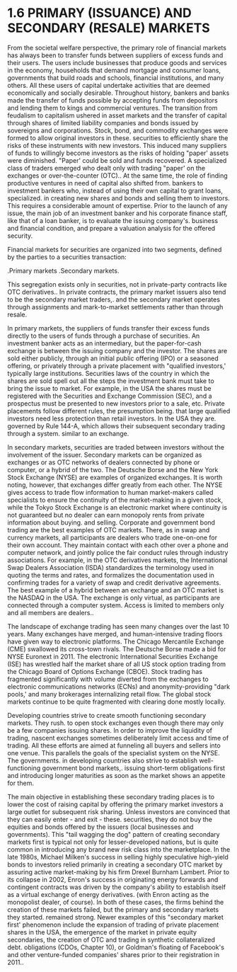 # 1.6 PRIMARY (ISSUANCE) AND SECONDARY (RESALE) MARKETS  

From the societal welfare perspective, the primary role of financial markets has always been to transfer funds between suppliers of excess funds and their users. The users include businesses that produce goods and services in the economy, households that demand mortgage and consumer loans, governments that build roads and schools, financial institutions, and many others. All these users of capital undertake activities that are deemed economically and socially desirable. Throughout history, bankers and banks made the transfer of funds possible by accepting funds from depositors and lending them to kings and commercial ventures. The transition from feudalism to capitalism ushered in asset markets and the transfer of capital through shares of limited liability companies and bonds issued by sovereigns and corporations. Stock, bond, and commodity exchanges were formed to allow original investors in these. securities to efficiently share the risks of these instruments with new investors. This induced many suppliers of funds to willingly become investors as the risks of holding "paper' assets were diminished. "Paper' could be sold and funds recovered. A specialized class of traders emerged who dealt only with trading "paper' on the exchanges or over-the-counter (OTC).. At the same time, the role of finding productive ventures in need of capital also shifted from. bankers to investment bankers who, instead of using their own capital to grant loans, specialized. in creating new shares and bonds and selling them to investors. This requires a considerable amount of expertise. Prior to the launch of any issue, the main job of an investment banker and his corporate finance staff, like that of a loan banker, is to evaluate the issuing company's. business and financial condition, and prepare a valuation analysis for the offered security.  

Financial markets for securities are organized into two segments, defined by the parties to a securities transaction:  

.Primary markets .Secondary markets.  

This segregation exists only in securities, not in private-party contracts like OTC derivatives.. In private contracts, the primary market issuers also tend to be the secondary market traders,. and the secondary market operates through assignments and mark-to-market settlements rather than through resale.  

In primary markets, the suppliers of funds transfer their excess funds directly to the users of funds through a purchase of securities. An investment banker acts as an intermediary, but the paper-for-cash exchange is between the issuing company and the investor. The shares are sold either publicly, through an initial public offering (IPO) or a seasoned offering, or privately through a private placement with "qualified investors,' typically large institutions. Securities laws of the country in which the shares are sold spell out all the steps the investment bank must take to bring the issue to market. For example, in the USA the shares must be registered with the Securities and Exchange Commission (SEC), and a prospectus must be presented to new investors prior to a sale, etc. Private placements follow different rules, the presumption being. that large qualified investors need less protection than retail investors. In the USA they are. governed by Rule 144-A, which allows their subsequent secondary trading through a system. similar to an exchange.  

In secondary markets, securities are traded between investors without the involvement of the issuer. Secondary markets can be organized as exchanges or as OTC networks of dealers connected by phone or computer, or a hybrid of the two. The Deutsche Borse and the New York Stock Exchange (NYSE) are examples of organized exchanges. It is worth noting, however, that exchanges differ greatly from each other. The NYSE gives access to trade flow information to human market-makers called specialists to ensure the continuity of the market-making in a given stock, while the Tokyo Stock Exchange is an electronic market where continuity is not guaranteed but no dealer can earn monopoly rents from private information about buying. and selling. Corporate and government bond trading are the best examples of OTC markets. There, as in swap and currency markets, all participants are dealers who trade one-on-one for their own account. They maintain contact with each other over a phone and computer network, and jointly police the fair conduct rules through industry associations. For example, in the OTC derivatives markets, the International Swap Dealers Association (ISDA) standardizes the terminology used in quoting the terms and rates, and formalizes the documentation used in confirming trades for a variety of swap and credit derivative agreements. The best example of a hybrid between an exchange and an OTC market is the NASDAQ in the USA. The exchange is only virtual, as participants are connected through a computer system. Access is limited to members only and all members are dealers..  

The landscape of exchange trading has seen many changes over the last 10 years. Many exchanges have merged, and human-intensive trading floors have given way to electronic platforms. The Chicago Mercantile Exchange (CME) swallowed its cross-town rivals. The Deutsche Borse made a bid for NYSE Euronext in 2011. The electronic International Securities Exchange (ISE) has wrestled half the market share of all US stock option trading from the Chicago Board of Options Exchange (CBOE). Stock trading has fragmented significantly with volume diverted from the exchanges to electronic communications networks (ECNs) and anonymity-providing "dark pools,' and many brokerages internalizing retail flow. The global stock markets continue to be quite fragmented with clearing done mostly locally.  

Developing countries strive to create smooth functioning secondary markets. They rush. to open stock exchanges even though there may only be a few companies issuing shares. In order to improve the liquidity of trading, nascent exchanges sometimes deliberately limit access and time of trading. All these efforts are aimed at funneling all buyers and sellers into one venue. This parallels the goals of the specialist system on the NYSE. The governments. in developing countries also strive to establish well-functioning government bond markets,. issuing short-term obligations first and introducing longer maturities as soon as the market shows an appetite for them.  

The main objective in establishing these secondary trading places is to lower the cost of raising capital by offering the primary market investors a large outlet for subsequent risk sharing. Unless investors are convinced that they can easily enter - and exit - these. securities, they do not buy the equities and bonds offered by the issuers (local businesses and governments). This "tail wagging the dog" pattern of creating secondary markets first is typical not only for lesser-developed nations, but is quite common in introducing any brand new risk class into the marketplace. In the late 1980s, Michael Milken's success in selling highly speculative high-yield bonds to investors relied primarily in creating a secondary OTC market by assuring active market-making by his firm Drexel Burnham Lambert. Prior to its collapse in 2002, Enron's success in originating energy forwards and contingent contracts was driven by the company's ability to establish itself as a virtual exchange of energy derivatives. (with Enron acting as the monopolist dealer, of course). In both of these cases, the firms behind the creation of these markets failed, but the primary and secondary markets they started. remained strong. Newer examples of this "secondary market first' phenomenon include the expansion of trading of private placement shares in the USA, the emergence of the market in private equity secondaries, the creation of OTC and trading in synthetic collateralized debt. obligations (CDOs, Chapter 10), or Goldman's floating of Facebook's and other venture-funded companies' shares prior to their registration in 2011..  
